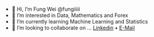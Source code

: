 - 👋 Hi, I’m Fung Wei @fungiiiii
- 👀 I’m interested in Data, Mathematics and Forex 
- 🌱 I’m currently learning Machine Learning and Statistics
- 💞️ I’m looking to collaborate on ...
[Linkedin](https://www.linkedin.com/in/cheongfungwei/) • [E-Mail](mailto:cfungwei@outlook.com)

<!---
fungiiiii/fungiiiii is a ✨ special ✨ repository because its `README.md` (this file) appears on your GitHub profile.
You can click the Preview link to take a look at your changes.
--->
